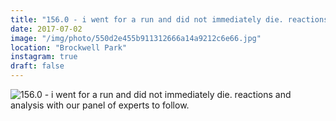 ```yaml
---
title: "156.0 - i went for a run and did not immediately die. reactions and analysis with our panel of experts to follow."
date: 2017-07-02
image: "/img/photo/550d2e455b911312666a14a9212c6e66.jpg"
location: "Brockwell Park"
instagram: true
draft: false
---
```


![156.0 - i went for a run and did not immediately die. reactions and analysis with our panel of experts to follow.](/img/photo/550d2e455b911312666a14a9212c6e66.jpg)
